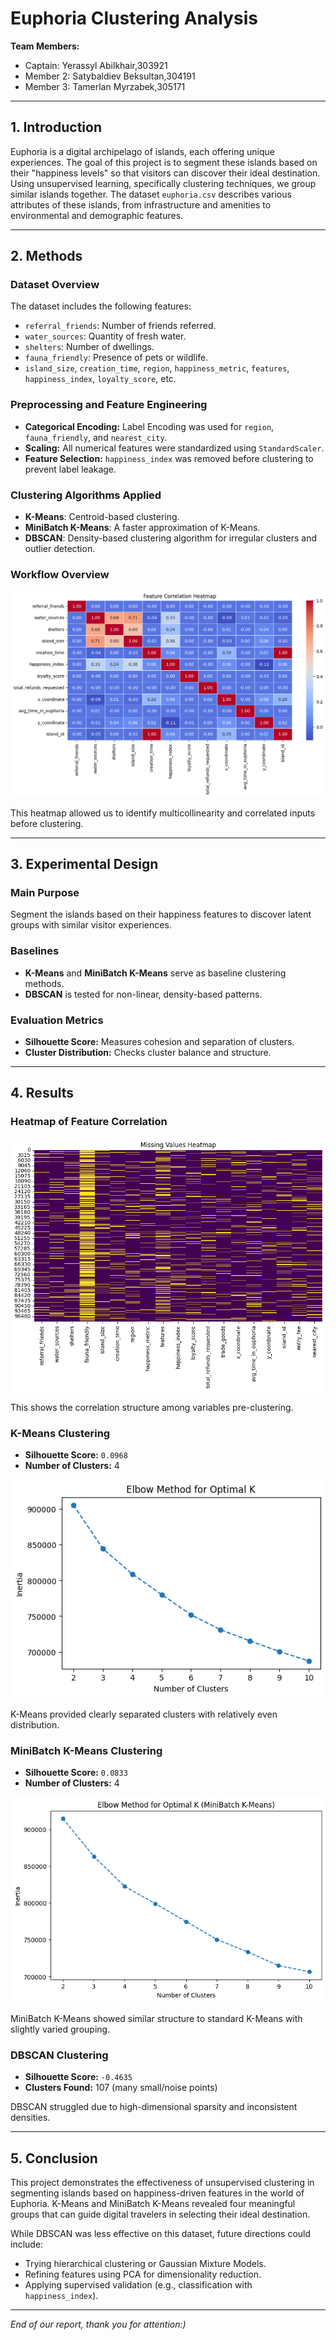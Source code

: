 
# Euphoria Clustering Analysis

**Team Members:** 
- Captain: Yerassyl Abilkhair,303921
- Member 2: Satybaldiev Beksultan,304191
- Member 3: Tamerlan Myrzabek,305171

---

## 1. Introduction

Euphoria is a digital archipelago of islands, each offering unique experiences. The goal of this project is to segment these islands based on their "happiness levels" so that visitors can discover their ideal destination. Using unsupervised learning, specifically clustering techniques, we group similar islands together. The dataset `euphoria.csv` describes various attributes of these islands, from infrastructure and amenities to environmental and demographic features.

---

## 2. Methods

### Dataset Overview

The dataset includes the following features:
- `referral_friends`: Number of friends referred.
- `water_sources`: Quantity of fresh water.
- `shelters`: Number of dwellings.
- `fauna_friendly`: Presence of pets or wildlife.
- `island_size`, `creation_time`, `region`, `happiness_metric`, `features`, `happiness_index`, `loyalty_score`, etc.

### Preprocessing and Feature Engineering

- **Categorical Encoding:** Label Encoding was used for `region`, `fauna_friendly`, and `nearest_city`.
- **Scaling:** All numerical features were standardized using `StandardScaler`.
- **Feature Selection:** `happiness_index` was removed before clustering to prevent label leakage.

### Clustering Algorithms Applied

- **K-Means**: Centroid-based clustering.
- **MiniBatch K-Means**: A faster approximation of K-Means.
- **DBSCAN**: Density-based clustering algorithm for irregular clusters and outlier detection.

### Workflow Overview

![Feature Correlation Heatmap](Images/featureCorrelationHeatmap.png)

This heatmap allowed us to identify multicollinearity and correlated inputs before clustering.

---

## 3. Experimental Design

### Main Purpose

Segment the islands based on their happiness features to discover latent groups with similar visitor experiences.

### Baselines

- **K-Means** and **MiniBatch K-Means** serve as baseline clustering methods.
- **DBSCAN** is tested for non-linear, density-based patterns.

### Evaluation Metrics

- **Silhouette Score:** Measures cohesion and separation of clusters.
- **Cluster Distribution:** Checks cluster balance and structure.

---

## 4. Results

### Heatmap of Feature Correlation

![Heatmap](Images/heatmap.png)

This shows the correlation structure among variables pre-clustering.

### K-Means Clustering

- **Silhouette Score:** `0.0968`
- **Number of Clusters:** 4

![K-Means Clusters](Images/kmean.png)

K-Means provided clearly separated clusters with relatively even distribution.

### MiniBatch K-Means Clustering

- **Silhouette Score:** `0.0833`
- **Number of Clusters:** 4

![MiniBatch Clusters](Images/Minibatch.png)

MiniBatch K-Means showed similar structure to standard K-Means with slightly varied grouping.

### DBSCAN Clustering

- **Silhouette Score:** `-0.4635`
- **Clusters Found:** 107 (many small/noise points)

DBSCAN struggled due to high-dimensional sparsity and inconsistent densities.

---

## 5. Conclusion

This project demonstrates the effectiveness of unsupervised clustering in segmenting islands based on happiness-driven features in the world of Euphoria. K-Means and MiniBatch K-Means revealed four meaningful groups that can guide digital travelers in selecting their ideal destination.

While DBSCAN was less effective on this dataset, future directions could include:
- Trying hierarchical clustering or Gaussian Mixture Models.
- Refining features using PCA for dimensionality reduction.
- Applying supervised validation (e.g., classification with `happiness_index`).

---

*End of our report, thank you for attention:)*
